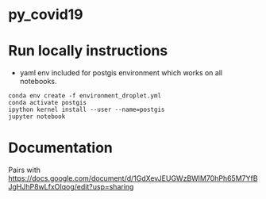 # py_covid19

# Run locally instructions

- yaml env included for postgis environment which works on all notebooks.

```
conda env create -f environment_droplet.yml
conda activate postgis
ipython kernel install --user --name=postgis
jupyter notebook
```

# Documentation

Pairs with https://docs.google.com/document/d/1GdXevJEUGWzBWlM70hPh65M7YfBJgHJhP8wLfxOIqog/edit?usp=sharing